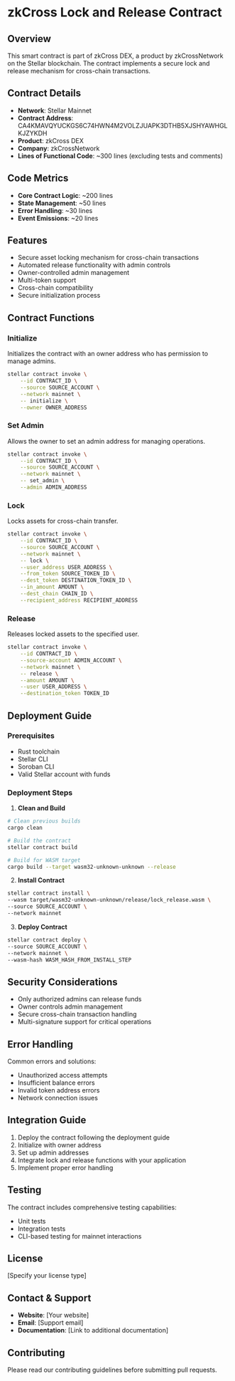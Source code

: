 # zkCross Lock and Release Contract

## Overview
This smart contract is part of zkCross DEX, a product by zkCrossNetwork on the Stellar blockchain. The contract implements a secure lock and release mechanism for cross-chain transactions.

## Contract Details
- **Network**: Stellar Mainnet
- **Contract Address**: CA4KMAVQYUCKGS6C74HWN4M2VOLZJUAPK3DTHB5XJSHYAWHGLKJZYKDH
- **Product**: zkCross DEX
- **Company**: zkCrossNetwork
- **Lines of Functional Code**: ~300 lines (excluding tests and comments)

## Code Metrics
- **Core Contract Logic**: ~200 lines
- **State Management**: ~50 lines
- **Error Handling**: ~30 lines
- **Event Emissions**: ~20 lines

## Features
- Secure asset locking mechanism for cross-chain transactions
- Automated release functionality with admin controls
- Owner-controlled admin management
- Multi-token support
- Cross-chain compatibility
- Secure initialization process

## Contract Functions

### Initialize
Initializes the contract with an owner address who has permission to manage admins.

```bash
stellar contract invoke \
    --id CONTRACT_ID \
    --source SOURCE_ACCOUNT \
    --network mainnet \
    -- initialize \
    --owner OWNER_ADDRESS
```

### Set Admin
Allows the owner to set an admin address for managing operations.

```bash
stellar contract invoke \
    --id CONTRACT_ID \
    --source SOURCE_ACCOUNT \
    --network mainnet \
    -- set_admin \
    --admin ADMIN_ADDRESS
```

### Lock
Locks assets for cross-chain transfer.

```bash
stellar contract invoke \
    --id CONTRACT_ID \
    --source SOURCE_ACCOUNT \
    --network mainnet \
    -- lock \
    --user_address USER_ADDRESS \
    --from_token SOURCE_TOKEN_ID \
    --dest_token DESTINATION_TOKEN_ID \
    --in_amount AMOUNT \
    --dest_chain CHAIN_ID \
    --recipient_address RECIPIENT_ADDRESS
```

### Release
Releases locked assets to the specified user.

```bash
stellar contract invoke \
    --id CONTRACT_ID \
    --source-account ADMIN_ACCOUNT \
    --network mainnet \
    -- release \
    --amount AMOUNT \
    --user USER_ADDRESS \
    --destination_token TOKEN_ID
```

## Deployment Guide

### Prerequisites
- Rust toolchain
- Stellar CLI
- Soroban CLI
- Valid Stellar account with funds

### Deployment Steps

1. **Clean and Build**
```bash
# Clean previous builds
cargo clean

# Build the contract
stellar contract build

# Build for WASM target
cargo build --target wasm32-unknown-unknown --release
```

2. **Install Contract**
```bash
stellar contract install \
--wasm target/wasm32-unknown-unknown/release/lock_release.wasm \
--source SOURCE_ACCOUNT \
--network mainnet
```

3. **Deploy Contract**
```bash
stellar contract deploy \
--source SOURCE_ACCOUNT \
--network mainnet \
--wasm-hash WASM_HASH_FROM_INSTALL_STEP
```

## Security Considerations
- Only authorized admins can release funds
- Owner controls admin management
- Secure cross-chain transaction handling
- Multi-signature support for critical operations

## Error Handling
Common errors and solutions:
- Unauthorized access attempts
- Insufficient balance errors
- Invalid token address errors
- Network connection issues

## Integration Guide
1. Deploy the contract following the deployment guide
2. Initialize with owner address
3. Set up admin addresses
4. Integrate lock and release functions with your application
5. Implement proper error handling

## Testing
The contract includes comprehensive testing capabilities:
- Unit tests
- Integration tests
- CLI-based testing for mainnet interactions

## License
[Specify your license type]

## Contact & Support
- **Website**: [Your website]
- **Email**: [Support email]
- **Documentation**: [Link to additional documentation]

## Contributing
Please read our contributing guidelines before submitting pull requests.
